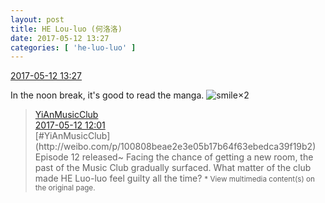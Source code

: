 ```yaml
---
layout: post
title: HE Lou-luo (何洛洛)
date: 2017-05-12 13:27
categories: [ 'he-luo-luo' ]
---
```


<div class="weibo-info">
  <a href="http://weibo.com/6117570574/F2L04BdVS">2017-05-12 13:27</a>
</div>

In the noon break, it's good to read the manga. ![smile](http://img.t.sinajs.cn/t4/appstyle/expression/ext/normal/5c/huanglianwx_org.gif)×2

<!-- more -->

> <div class="weibo-post-name">
>   <a href="http://weibo.com/u/6094546964">YiAnMusicClub</a>
> </div>
> <div class="weibo-info">
>   <a href="http://weibo.com/6094546964/F2Kr7sKDg">2017-05-12 12:01</a>
> </div>
> [#YiAnMusicClub](http://weibo.com/p/100808beae2e3e05b17b64f63ebedca39f19b2) Episode 12 released~ Facing the chance of getting a new room, the past of the Music Club gradually surfaced. What matter of the club made HE Luo-luo feel guilty all the time?  
> <small>* View multimedia content(s) on the original page.</small>
